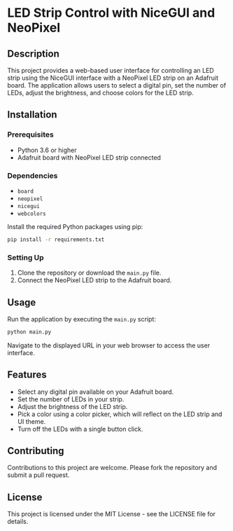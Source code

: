 
# LED Strip Control with NiceGUI and NeoPixel

## Description
This project provides a web-based user interface for controlling an LED strip using the NiceGUI interface with a NeoPixel LED strip on an Adafruit board. The application allows users to select a digital pin, set the number of LEDs, adjust the brightness, and choose colors for the LED strip.

## Installation

### Prerequisites
- Python 3.6 or higher
- Adafruit board with NeoPixel LED strip connected

### Dependencies
- `board`
- `neopixel`
- `nicegui`
- `webcolors`

Install the required Python packages using pip:
```bash
pip install -r requirements.txt
```

### Setting Up
1. Clone the repository or download the `main.py` file.
2. Connect the NeoPixel LED strip to the Adafruit board.

## Usage
Run the application by executing the `main.py` script:
```bash
python main.py
```
Navigate to the displayed URL in your web browser to access the user interface.

## Features
- Select any digital pin available on your Adafruit board.
- Set the number of LEDs in your strip.
- Adjust the brightness of the LED strip.
- Pick a color using a color picker, which will reflect on the LED strip and UI theme.
- Turn off the LEDs with a single button click.

## Contributing
Contributions to this project are welcome. Please fork the repository and submit a pull request.

## License
This project is licensed under the MIT License - see the LICENSE file for details.
